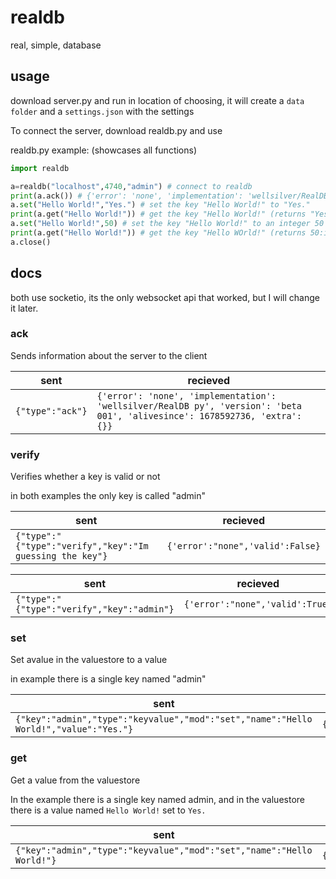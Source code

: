 # realdb
real, simple, database

## usage

download server.py and run in location of choosing, it will create a ``data folder`` and a ``settings.json`` with the settings

To connect the server, download realdb.py and use

realdb.py example: (showcases all functions)

```python
import realdb

a=realdb("localhost",4740,"admin") # connect to realdb
print(a.ack()) # {'error': 'none', 'implementation': 'wellsilver/RealDB py', 'version': 'beta 001', 'alivesince': 1678592736, 'extra': {}}
a.set("Hello World!","Yes.") # set the key "Hello World!" to "Yes."
print(a.get("Hello World!")) # get the key "Hello World!" (returns "Yes.":str)
a.set("Hello World!",50) # set the key "Hello World!" to an integer 50
print(a.get("Hello World!")) # get the key "Hello WOrld!" (returns 50:int)
a.close()
```

## docs

both use socketio, its the only websocket api that worked, but I will change it later.

### ack

Sends information about the server to the client

| sent | recieved |
| ---- | -------- |
| ``{"type":"ack"}`` | ``{'error': 'none', 'implementation': 'wellsilver/RealDB py', 'version': 'beta 001', 'alivesince': 1678592736, 'extra': {}}`` |

### verify

Verifies whether a key is valid or not

in both examples the only key is called "admin"

| sent | recieved |
| ---- | -------- |
| ``{"type":"{"type":"verify","key":"Im guessing the key"}`` | ``{'error':"none",'valid':False}`` |

| sent | recieved |
| ---- | -------- |
| ``{"type":"{"type":"verify","key":"admin"}`` | ``{'error':"none",'valid':True}`` |

### set

Set avalue in the valuestore to a value

in example there is a single key named "admin"

| sent | recieved |
| ---- | -------- |
| ``{"key":"admin","type":"keyvalue","mod":"set","name":"Hello World!","value":"Yes."}`` | ``{"error":"none"}`` |

### get

Get a value from the valuestore

In the example there is a single key named admin, and in the valuestore there is a value named ``Hello World!`` set to ``Yes.``

| sent | recieved |
| ---- | -------- |
| ``{"key":"admin","type":"keyvalue","mod":"set","name":"Hello World!"}`` | ``{"error":"none","value":"Yes."}`` |